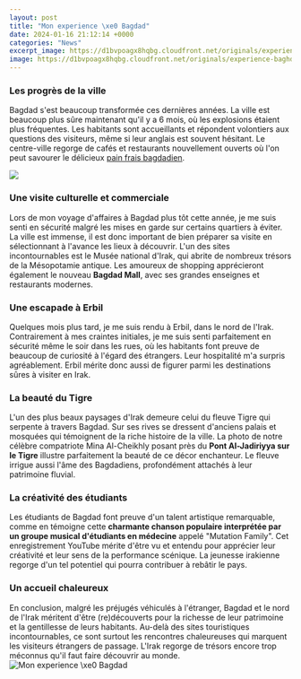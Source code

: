 ```yaml
---
layout: post
title: "Mon experience \xe0 Bagdad"
date: 2024-01-16 21:12:14 +0000
categories: "News"
excerpt_image: https://d1bvpoagx8hqbg.cloudfront.net/originals/experience-baghdad-iraq-laith-d1a4acf3ee83fec40bdc7cd3565702d2.jpg
image: https://d1bvpoagx8hqbg.cloudfront.net/originals/experience-baghdad-iraq-laith-d1a4acf3ee83fec40bdc7cd3565702d2.jpg
---
```


### Les progrès de la ville
Bagdad s'est beaucoup transformée ces dernières années. La ville est beaucoup plus sûre maintenant qu'il y a 6 mois, où les explosions étaient plus fréquentes. Les habitants sont accueillants et répondent volontiers aux questions des visiteurs, même si leur anglais est souvent hésitant. Le centre-ville regorge de cafés et restaurants nouvellement ouverts où l'on peut savourer le délicieux [pain frais bagdadien](https://jnewshub.github.io/2023-11-01-comparing-dubai-and-doha-which-gulf-city-is-better-to-visit-or-live-in/). 

![](https://d1bvpoagx8hqbg.cloudfront.net/originals/experiencia-en-bagdad-irak-laith-fa14357bac61931aabc946bbfdc82c04.jpg)
### Une visite culturelle et commerciale 
Lors de mon voyage d'affaires à Bagdad plus tôt cette année, je me suis senti en sécurité malgré les mises en garde sur certains quartiers à éviter. La ville est immense, il est donc important de bien préparer sa visite en sélectionnant à l'avance les lieux à découvrir. L'un des sites incontournables est le Musée national d'Irak, qui abrite de nombreux trésors de la Mésopotamie antique. Les amoureux de shopping apprécieront également le nouveau **Bagdad Mall**, avec ses grandes enseignes et restaurants modernes.
### Une escapade à Erbil
Quelques mois plus tard, je me suis rendu à Erbil, dans le nord de l'Irak. Contrairement à mes craintes initiales, je me suis senti parfaitement en sécurité même le soir dans les rues, où les habitants font preuve de beaucoup de curiosité à l'égard des étrangers. Leur hospitalité m'a surpris agréablement. Erbil mérite donc aussi de figurer parmi les destinations sûres à visiter en Irak.
### La beauté du Tigre 
L'un des plus beaux paysages d'Irak demeure celui du fleuve Tigre qui serpente à travers Bagdad. Sur ses rives se dressent d'anciens palais et mosquées qui témoignent de la riche histoire de la ville. La photo de notre célèbre compatriote Mina Al-Cheikhly posant près du **Pont Al-Jadiriyya sur le Tigre** illustre parfaitement la beauté de ce décor enchanteur. Le fleuve irrigue aussi l'âme des Bagdadiens, profondément attachés à leur patrimoine fluvial.
### La créativité des étudiants 
Les étudiants de Bagdad font preuve d'un talent artistique remarquable, comme en témoigne cette **charmante chanson populaire interprétée par un groupe musical d'étudiants en médecine** appelé "Mutation Family". Cet enregistrement YouTube mérite d'être vu et entendu pour apprécier leur créativité et leur sens de la performance scénique. La jeunesse irakienne regorge d'un tel potentiel qui pourra contribuer à rebâtir le pays.
### Un accueil chaleureux 
En conclusion, malgré les préjugés véhiculés à l'étranger, Bagdad et le nord de l'Irak méritent d'être (re)découverts pour la richesse de leur patrimoine et la gentillesse de leurs habitants. Au-delà des sites touristiques incontournables, ce sont surtout les rencontres chaleureuses qui marquent les visiteurs étrangers de passage. L'Irak regorge de trésors encore trop méconnus qu'il faut faire découvrir au monde.
![Mon experience \xe0 Bagdad](https://d1bvpoagx8hqbg.cloudfront.net/originals/experience-baghdad-iraq-laith-d1a4acf3ee83fec40bdc7cd3565702d2.jpg)